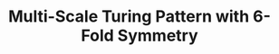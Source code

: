 ---
layout: media
title: "Multi-Scale Turing Pattern with 6-Fold Symmetry"
categories: visual
blurb: 
ads: false
share: false
show_url: true
video:
  id: 143655094
---